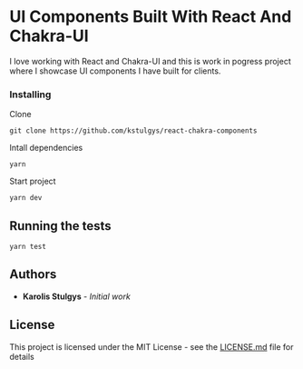 # UI Components Built With React And Chakra-UI

I love working with React and Chakra-UI and this is work in pogress project where I showcase UI components I have built for clients.

### Installing

Clone

```
git clone https://github.com/kstulgys/react-chakra-components
```

Intall dependencies

```
yarn 
```

Start project

```
yarn dev 
```

## Running the tests

```
yarn test
```

## Authors

- **Karolis Stulgys** - _Initial work_

## License

This project is licensed under the MIT License - see the [LICENSE.md](LICENSE.md) file for details
